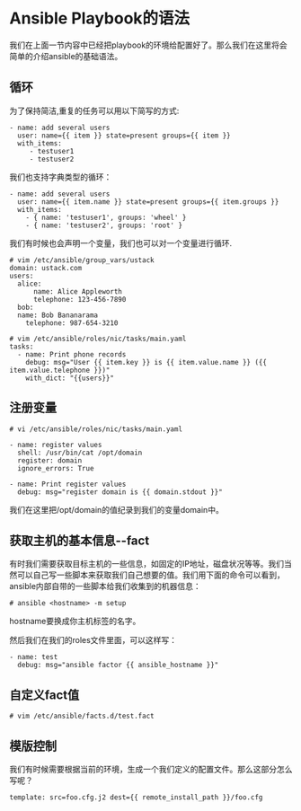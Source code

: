 # Ansible Playbook的语法

我们在上面一节内容中已经把playbook的环境给配置好了。那么我们在这里将会简单的介绍ansible的基础语法。

## 循环

为了保持简洁,重复的任务可以用以下简写的方式:

```
- name: add several users
  user: name={{ item }} state=present groups={{ item }}
  with_items:
     - testuser1
     - testuser2
```

我们也支持字典类型的循环：

```
- name: add several users
  user: name={{ item.name }} state=present groups={{ item.groups }}
  with_items:
    - { name: 'testuser1', groups: 'wheel' }
    - { name: 'testuser2', groups: 'root' }
```

我们有时候也会声明一个变量，我们也可以对一个变量进行循环.

```
# vim /etc/ansible/group_vars/ustack
domain: ustack.com
users:
  alice:
      name: Alice Appleworth
      telephone: 123-456-7890
  bob:
  name: Bob Bananarama
    telephone: 987-654-3210

# vim /etc/ansible/roles/nic/tasks/main.yaml
tasks:
  - name: Print phone records
    debug: msg="User {{ item.key }} is {{ item.value.name }} ({{ item.value.telephone }})"
    with_dict: "{{users}}"
```

## 注册变量

```
# vi /etc/ansible/roles/nic/tasks/main.yaml

- name: register values
  shell: /usr/bin/cat /opt/domain
  register: domain
  ignore_errors: True

- name: Print register values
  debug: msg="register domain is {{ domain.stdout }}"
```

我们在这里把/opt/domain的值纪录到我们的变量domain中。

## 获取主机的基本信息--fact

有时我们需要获取目标主机的一些信息，如固定的IP地址，磁盘状况等等。我们当然可以自己写一些脚本来获取我们自己想要的值。我们用下面的命令可以看到，ansible内部自带的一些脚本给我们收集到的机器信息：

```
# ansible <hostname> -m setup
```

hostname要换成你主机标签的名字。

然后我们在我们的roles文件里面，可以这样写：

```
- name: test
  debug: msg="ansible factor {{ ansible_hostname }}"
```

## 自定义fact值

```
# vim /etc/ansible/facts.d/test.fact
```

## 模版控制

我们有时候需要根据当前的环境，生成一个我们定义的配置文件。那么这部分怎么写呢？

```
template: src=foo.cfg.j2 dest={{ remote_install_path }}/foo.cfg
```



